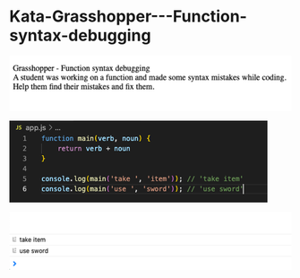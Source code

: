 # Kata-Grasshopper---Function-syntax-debugging


![screen image](pic.png)

![code image](code.png)

![console image](con.png)